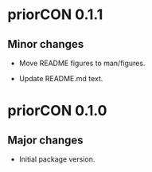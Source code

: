 # priorCON 0.1.1

## Minor changes

- Move README figures to man/figures.

- Update README.md text.

# priorCON 0.1.0

## Major changes

- Initial package version.
